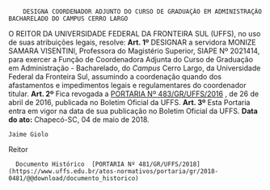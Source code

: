         DESIGNA COORDENADOR ADJUNTO DO CURSO DE GRADUAÇÃO EM ADMINISTRAÇÃO BACHARELADO DO CAMPUS CERRO LARGO  

 O REITOR DA UNIVERSIDADE FEDERAL DA FRONTEIRA SUL (UFFS), no uso de suas atribuições legais, resolve:   **Art. 1º** DESIGNAR a servidora MONIZE SAMARA VISENTINI, Professora do Magistério Superior, SIAPE Nº 2021414, para exercer a Função de Coordenadora Adjunta do Curso de Graduação em Administração - Bacharelado, do *Campus* Cerro Largo, da Universidade Federal da Fronteira Sul, assumindo a coordenação quando dos afastamentos e impedimentos legais e regulamentares do coordenador titular.   **Art. 2º** Fica revogada a [PORTARIA Nº 483/GR/UFFS/2016](https://www.uffs.edu.br/atos-normativos/portaria/gr/2016-0483)  , de 26 de abril de 2016, publicada no Boletim Oficial da UFFS.   **Art. 3º** Esta Portaria entra em vigor na data de sua publicação no Boletim Oficial da UFFS.      **Data do ato:** Chapecó-SC, 04 de maio de 2018.   
 

    Jaime Giolo   
 Reitor 

      Documento Histórico  [PORTARIA Nº 481/GR/UFFS/2018](https://www.uffs.edu.br/atos-normativos/portaria/gr/2018-0481/@@download/documento_historico)     
      